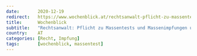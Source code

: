 ```yaml
---
date:       2020-12-19
redirect:   https://www.wochenblick.at/rechtsanwalt-pflicht-zu-massentests-und-impfungen-unzulaessig/
title:      Wochenblick
subtitle:   "Rechtsanwalt: Pflicht zu Massentests und Massenimpfungen unzulässig!"
country:    AT
categories: [Recht, Impfung]
tags:       [wochenblick, massentest]
---
```


